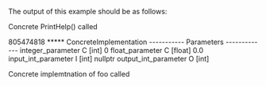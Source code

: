 The output of this example should be as follows:

Concrete PrintHelp() called

805474818 ***** ConcreteImplementation
----------- Parameters -------------
integer_parameter    C [int]
    0
float_parameter      C [float]
    0.0
input_int_parameter  I [int]
    nullptr
output_int_parameter O [int]

Concrete implemtnation of foo called
